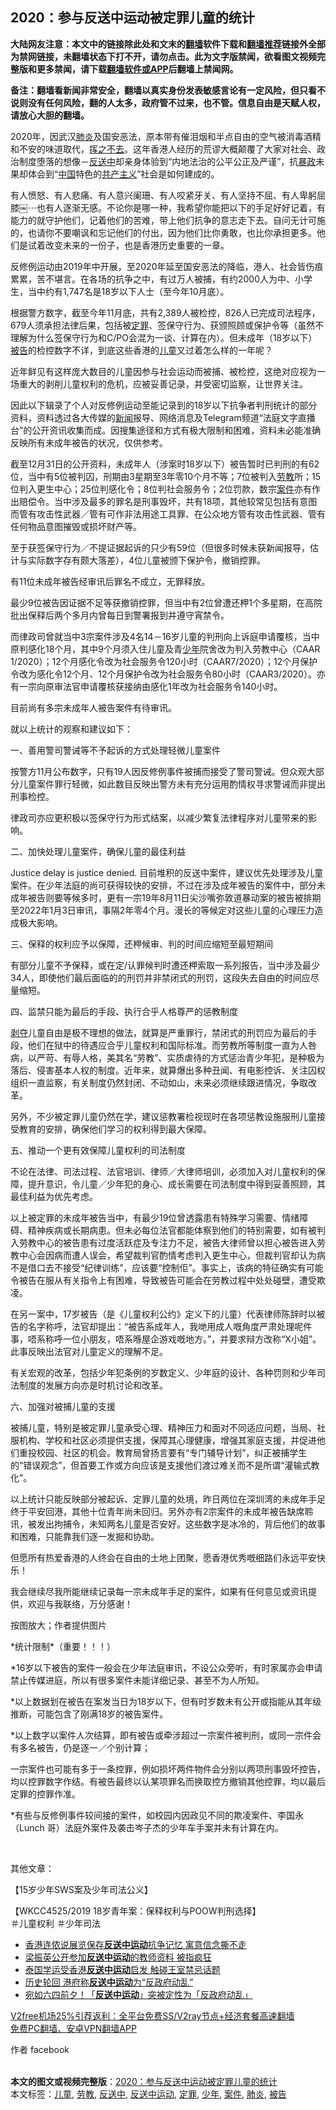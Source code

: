  <h2>2020：参与反送中运动被定罪儿童的统计</h2> <p class="notice"><b>大陆网友注意：本文中的链接除此处和文末的<a href="https://github.com/bannedbook/fanqiang" >翻墙</a>软件下载和<a href="https://github.com/killgcd/justmysocks/blob/master/README.md">翻墙推荐</a>链接外全部为禁网链接，未翻墙状态下打不开，请勿点击。此为文字版禁闻，欲看图文视频完整版和更多禁闻，请下载<a href="https://github.com/bannedbook/fanqiang">翻墙软件或APP</a>后翻墙上禁闻网。</p><p>备注：翻墙看新闻非常安全，翻墙以真实身份发表敏感言论有一定风险，但只看不说则没有任何风险，翻的人太多，政府管不过来，也不管。信息自由是天赋人权，请放心大胆的翻墙。</b></p>  <div class="entry">  <p>2020年，因武汉<a href="https://www.bannedbook.org/bnews/tag/%e8%82%ba%e7%82%8e/" class="st_tag internal_tag" rel="tag" title="标签 肺炎 下的日志">肺炎</a>及国安恶法，原本带有催泪烟和半点自由的空气被消毒酒精和不安的味道取代，<span class='wp_keywordlink'><a href="https://www.bannedbook.org/forum2/topic1699.html" title="正见网《章冬：挥之不去》" target="_blank">挥之不去</a></span>。这年香港人经历的荒谬大概颠覆了大家对社会、政治制度堕落的想像－<a href="https://www.bannedbook.org/bnews/tag/%E5%8F%8D%E9%80%81%E4%B8%AD/" class="st_tag internal_tag" rel="tag" title="标签 反送中 下的日志">反送中</a>却亲身体验到“内地法治的公平公正及严谨”，抗<span class='wp_keywordlink'><a href="https://www.bannedbook.org/forum11/topic276.html" title="禁片：评中国共产党的暴政" target="_blank">暴政</a></span>未果却体会到“<span class='wp_keywordlink_affiliate'><a href="https://www.bannedbook.org/" title="中国" target="_blank">中国</a></span>特色的<span class='wp_keywordlink'><a href="https://www.bannedbook.org/forum2/topic6177.html" title="《共产主义的终极目的》" target="_blank">共产主义</a></span>”社会是如何建成的。</p> <p>有人愤怒、有人悲痛、有人意兴阑珊、有人咬紧牙关、有人坚持不屈、有人卑躬屈膝￼⋯也有人逐渐无感。不论你是哪一种，我希望你能把以下的手足好好记着，有能力的就守护他们，记着他们的苦难，带上他们抗争的意志走下去。自问无计可施的，也请你不要嘲讽和忘记他们的付出，因为他们比你勇敢，也比你承担更多。他们是试着改变未来的一份子，也是香港历史重要的一章。</p> <p>反修例运动由2019年中开展，至2020年延至国安恶法的降临，港人、社会皆伤痕累累，苦不堪言。在各场的抗争之中，有过万人被捕，有约2000人为中、小学生，当中约有1,747名是18岁以下人士（至今年10月底）。</p> <p>根据警方数字，截至今年11月底，共有2,389人被检控，826人已完成司法程序，679人须承担法律后果，包括被<a href="https://www.bannedbook.org/bnews/tag/%E5%AE%9A%E7%BD%AA/" class="st_tag internal_tag" rel="tag" title="标签 定罪 下的日志">定罪</a>、签保守行为、获颁照顾或保护令等（虽然不理解为什么签保守行为和C/PO会混为一谈、计算在内）。但未成年（18岁以下）<a href="https://www.bannedbook.org/bnews/tag/%E8%A2%AB%E5%91%8A/" class="st_tag internal_tag" rel="tag" title="标签 被告 下的日志">被告</a>的检控数字不详，到底这些香港的<a href="https://www.bannedbook.org/bnews/tag/%E5%84%BF%E7%AB%A5/" class="st_tag internal_tag" rel="tag" title="标签 儿童 下的日志">儿童</a>又过着怎么样的一年呢？</p> <p>近年鲜见有这样庞大数目的儿童因参与社会运动而被捕、被检控，这绝对应视为一场重大的剥削儿童权利的危机，应被妥善记录，并受密切监察，让世界关注。</p> <p>因此以下辑录了个人对反修例运动至能记录到的18岁以下抗争者判刑统计的部分资料，资料透过各大传媒的<span class='wp_keywordlink_affiliate'><a href="https://www.bannedbook.org/" title="新闻">新闻</a></span>报导、网络消息及Telegram频道“法庭文字直播台”的公开资讯收集而成。因搜集途径和方式有极大限制和困难，资料未必能准确反映所有未成年被告的状况，仅供参考。</p> <p>截至12月31日的公开资料，未成年人（涉案时18岁以下）被告暂时已判刑的有62位，当中有5位被判囚，刑期由3星期至3年零10个月不等；7位被判入<a href="https://www.bannedbook.org/bnews/tag/%E5%8A%B3%E6%95%99/" class="st_tag internal_tag" rel="tag" title="标签 劳教 下的日志">劳教</a>所；15位判入更生中心；25位判感化令；8位判社会服务令；2位罚款，数宗<a href="https://www.bannedbook.org/bnews/tag/%E6%A1%88%E4%BB%B6/" class="st_tag internal_tag" rel="tag" title="标签 案件 下的日志">案件</a>亦有作出赔偿令。当中涉及最多的罪名是刑事毁坏，共有18项，其他较常见包括有意图而管有攻击性武器／管有可作非法用途工具罪、在公众地方管有攻击性武器、管有任何物品意图摧毁或损坏财产等。</p> <p>至于获签保守行为／不提证据起诉的只少有59位（但很多时候未获新闻报导，估计与实际数字存有颇大落差），4位儿童被颁下保护令，撤销控罪。</p> <p>有11位未成年被告经审讯后罪名不成立，无罪释放。</p> <p>最少9位被告因证据不足等获撤销控罪，但当中有2位曾遭还柙1个多星期，在高院批出保释后两个多月内曾每日到警署报到并遵守宵禁令。</p> <p>而律政司曾就当中3宗案件涉及4名14－16岁儿童的判刑向上诉庭申请覆核，当中原判感化18个月，其中9个月须入住儿童及青<a href="https://www.bannedbook.org/bnews/tag/%E5%B0%91%E5%B9%B4/" class="st_tag internal_tag" rel="tag" title="标签 少年 下的日志">少年</a>院舍改为判入劳教中心（CAAR 1/2020）；12个月感化令改为社会服务令120小时（CAAR7/2020）；12个月保护令改为感化令12个月、12个月保护令改为社会服务令80小时（CAAR3/2020）。亦有一宗向原审法官申请覆核获接纳由感化1年改为社会服务令140小时。</p>  <p>目前尚有多宗未成年人被告案件有待审讯。</p> <p>就以上统计的观察和建议如下：</p> <p>一、善用警司警诫等不予起诉的方式处理轻微儿童案件</p> <p>按警方11月公布数字，只有19人因反修例事件被捕而接受了警司警诫。但众观大部分儿童案件罪行轻微，如此数目反映出警方未有充分运用酌情权寻求警诫而非提出刑事检控。</p> <p>律政司亦应更积极以签保守行为形式结案，以减少繁复法律程序对儿童带来的影响。</p> <p>二、加快处理儿童案件，确保儿童的最佳利益</p> <p>Justice delay is justice denied. 目前堆积的反送中案件，建议优先处理涉及儿童案件。在少年法庭的尚可获得较快的安排，不过在涉及成年被告的案件中，部分未成年被告则要等候多时，更有一宗19年8月11日尖沙嘴弥敦道暴动案的被告被排期至2022年1月3日审讯，事隔2年零4个月。漫长的等候定对这些儿童的心理压力造成极大影响。</p> <p>三、保释的权利应予以保障，还柙候审、判的时间应缩短至最短期间</p> <p>有部分儿童不予保释，或在定/认罪候判时遭还柙索取一系列报告，当中涉及最少34人，即使他们最后面临的的刑罚并非禁闭式的刑罚，这段失去自由的时间应尽量缩短。</p> <p>四、监禁只能为最后的手段、执行合乎人格尊严的惩教制度</p> <p><span class='wp_keywordlink'><a href="https://www.bannedbook.org/forum2/topic21.html" title="《剥夺》 黄建民 著" target="_blank">剥夺</a></span>儿童自由是极不理想的做法，就算是严重罪行，禁闭式的刑罚应为最后的手段，他们在狱中的待遇应合乎儿童权利和国际标准。而劳教所等制度一直为人咎病，以严苛、有辱人格，美其名“劳教”、实质虐待的方式惩治青少年犯，是种极为落后、侵害基本人权的制度。近年来，就算爆出多种丑闻、有电影控诉、关注囚权组织一直监察，有关制度仍然封闭、不动如山，未来必须继续跟进情况，争取改革。</p>  <p>另外，不少被定罪儿童仍然在学，建议惩教署检视现时在各项惩教设施服刑儿童接受教育的安排，确保他们学习的权利得到最大保障。</p> <p>五、推动一个更有效保障儿童权利的司法制度</p> <p>不论在法律、司法过程、法官培训、律师／大律师培训，必须加入对儿童权利的保障，提升意识，令儿童／少年犯的身心、成长需要在司法制度中得到妥善照顾，其最佳利益为优先考虑。</p> <p>以上被定罪的未成年被告当中，有最少19位曾透露患有特殊学习需要、情绪障碍、精神疾病或长期病患。但未必每位法官都能体察到他们的特别需要，如有被判入劳教中心的被告患有过度活跃症及专注力不足，被告大律师曾以担心被告进入劳教中心会因病而遭人误会，希望裁判官酌情考虑判入更生中心，但裁判官却认为病不是借口去不接受“纪律训练”，应该要“控制佢”。事实上，该病的特征确实有可能令被告在服从有关指令上有困难，导致被告可能会在劳教过程中处处碰壁，遭受欺凌。</p> <p>在另一案中，17岁被告（是《儿童权利公约》定义下的儿童）代表律师陈辞时以被告的名字称呼，法官却提出：“被告系成年人，我哋用成人嘅角度严肃处理呢件事，唔系称呼一位小朋友，唔系喺屋企游戏嘅地方。”，并要求辩方改称“X小姐”。 此事反映出法官对儿童定义的理解不足。</p> <p>有关宏观的改革，包括少年犯条例的岁数定义、少年庭的设计、各种罚则和少年司法制度的发展方向亦是时机讨论和改革。</p> <p>六、加强对被捕儿童的支援</p> <p>被捕儿童，特别是被定罪儿童承受心理、精神压力和面对不同适应问题，当局、社服机构、学校和社区必须提供支援，保障其心理健康，增强其家庭支援，并促进他们重投校园、社区的机会。教育局曾扬言要有“专门辅导计划”，纠正被捕学生的“错误观念”，但首要工作或方向应该是支援他们渡过难关而不是所谓“灌输式教化”。</p> <p>以上统计只能反映部分被起诉、定罪儿童的处境，昨日两位在深圳湾的未成年手足终于平安回港，其他十位青年尚未回归。另外亦有2宗案件的未成年被告缺席聆讯，被发出拘捕令，未知两名儿童是否安好。这些数字是冰冷的，背后他们的故事和困难，只能靠我们逐一发掘和协助。</p> <p>但愿所有热爱香港的人终会在自由的土地上团聚，愿香港优秀嘅细路们永远平安快乐！</p> <p>我会继续尽我所能继续记录每一宗未成年手足的案件，如果有任何意见或资讯提供，欢迎与我联络，万分感谢！</p>  <p>按图放大；作者提供图片</p> <p>*统计限制*（重要！！！）</p> <p>*16岁以下被告的案件一般会在少年法庭审讯，不设公众旁听，有时家属亦会申请禁止传媒进庭，所以有很多案件未能详细记录、甚至不为人所知。</p> <p>*以上数据划在被告在案发当日为18岁以下，但有时岁数未有公开或指能从其年级推断，可能包含了刚满18岁的被告案件。</p> <p>*以上数字以案件人次结算，即有被告或牵涉超过一宗案件被判刑，或同一宗件会有多名被告，仍是逐一／个别计算；</p> <p>一宗案件也可能有多于一条控罪，例如损坏两件物件会分别以两项刑事毁坏控告，均以控罪数字作结。有被告最终以认某项罪名而换取控方撤销其他控罪，均以最后定罪的控罪作准。</p> <p>*有些与反修例事件较间接的案件，如校园内因政见不同的欺凌案件、李国永（Lunch 哥）法庭外案件及袭击岑子杰的少年车手案并未有计算在内。</p> <p> </p> <p>其他文章：</p> <p>【15岁少年SWS案及少年司法公义】</p> <p>【WKCC4525/2019 18岁青年案：保释权利与POOW判刑选择】<br /> ＃儿童权利 ＃少年司法</p>  <ul class='op-related-articles' title='相关阅读'> <li><a href='https://www.bannedbook.org/bnews/cnnews/hknews/20201229/1456755.html' target='_blank'>香港连侬说展览保存<b>反送中运动</b>抗争记忆 寓意信念撕不走</a></li> <li><a href='https://www.bannedbook.org/bnews/headline/20201019/1416226.html' target='_blank'>梁振英公开参加<b>反送中运动</b>的教师资料 被指疯狂</a></li> <li><a href='https://www.bannedbook.org/bnews/headline/20201018/1415833.html' target='_blank'>泰国学运受香港<b>反送中运动</b>启发 触碰王室禁忌话题</a></li> <li><a href='https://www.bannedbook.org/bnews/ssgc/20200810/1377417.html' target='_blank'>历史轮回 港府称<b>反送中运动</b>为“反政府动乱”</a></li> <li><a href='https://www.bannedbook.org/bnews/topimagenews/20200809/1377193.html' target='_blank'>宛如六四前夕！「<b>反送中运动</b>」突被定性为「反政府动乱」 </a></li> </ul> <p class="texttj"> <a href="https://www.bannedbook.org/forum23/topic22702.html" target="_blank">V2free机场25%引荐返利：全平台免费SS/V2ray节点+经济套餐高速翻墙</a><br/> <a href="https://github.com/bannedbook/fanqiang/wiki/%E7%A6%81%E9%97%BB%E7%BD%91%E5%AE%89%E5%8D%93%E7%BF%BB%E5%A2%99%E6%96%B0%E9%97%BBAPP" target="_blank">免费PC翻墙、安卓VPN翻墙APP</a></p><p>作者 facebook<br />  </p><a name='sharetosocial'></a>       <div><b>本文的图文或视频完整版</b>：<a href='https://www.bannedbook.org/bnews/comments/20210101/1459009.html'>2020：参与反送中运动被定罪儿童的统计</a></div>  </div><!--END ENTRY--> <div class="postfooter"> <div>本文标签：<a href="https://www.bannedbook.org/bnews/tag/%E5%84%BF%E7%AB%A5/" rel="tag">儿童</a>, <a href="https://www.bannedbook.org/bnews/tag/%E5%8A%B3%E6%95%99/" rel="tag">劳教</a>, <a href="https://www.bannedbook.org/bnews/tag/%E5%8F%8D%E9%80%81%E4%B8%AD/" rel="tag">反送中</a>, <a href="https://www.bannedbook.org/bnews/tag/%E5%8F%8D%E9%80%81%E4%B8%AD%E8%BF%90%E5%8A%A8/" rel="tag">反送中运动</a>, <a href="https://www.bannedbook.org/bnews/tag/%E5%AE%9A%E7%BD%AA/" rel="tag">定罪</a>, <a href="https://www.bannedbook.org/bnews/tag/%E5%B0%91%E5%B9%B4/" rel="tag">少年</a>, <a href="https://www.bannedbook.org/bnews/tag/%E6%A1%88%E4%BB%B6/" rel="tag">案件</a>, <a href="https://www.bannedbook.org/bnews/tag/%e8%82%ba%e7%82%8e/" rel="tag">肺炎</a>, <a href="https://www.bannedbook.org/bnews/tag/%E8%A2%AB%E5%91%8A/" rel="tag">被告</a></div>  </div><!--END POSTFOOTER--> 